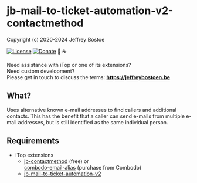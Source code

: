 # jb-mail-to-ticket-automation-v2-contactmethod
Copyright (c) 2020-2024 Jeffrey Bostoe

[![License](https://img.shields.io/github/license/jbostoen/iTop-custom-extensions)](https://github.com/jbostoen/iTop-custom-extensions/blob/master/license.md)
[![Donate](https://img.shields.io/badge/Donate-PayPal-green.svg)](https://www.paypal.me/jbostoen)
🍻 ☕


Need assistance with iTop or one of its extensions?  
Need custom development?  
Please get in touch to discuss the terms: **https://jeffreybostoen.be**

## What?

Uses alternative known e-mail addresses to find callers and additional contacts.
This has the benefit that a caller can send e-mails from multiple e-mail addresses, but is still identified as the same individual person.

## Requirements
* iTop extensions
  * [jb-contactmethod](https://github.com/jbostoen/itop-jb-contactmethod) (free) or  
    [combodo-email-alias](https://store.itophub.io/en_US/products/combodo-email-alias) (purchase from Combodo)
  * [jb-mail-to-ticket-automation-v2](https://github.com/jbostoen/itop-jb-mail-to-ticket-automation-v2)



